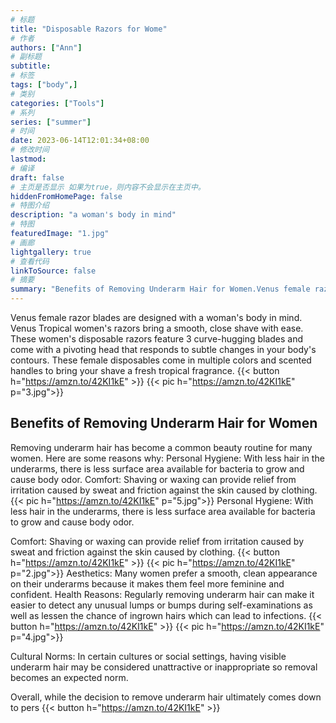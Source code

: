 ```yaml
---
# 标题
title: "Disposable Razors for Wome"
# 作者
authors: ["Ann"]
# 副标题
subtitle: 
# 标签
tags: ["body",]
# 类别
categories: ["Tools"]
# 系列
series: ["summer"]
# 时间
date: 2023-06-14T12:01:34+08:00
# 修改时间
lastmod:
# 编译
draft: false
# 主页是否显示 如果为true，则内容不会显示在主页中。
hiddenFromHomePage: false
# 特图介绍
description: "a woman's body in mind"
# 特图
featuredImage: "1.jpg"
# 画廊
lightgallery: true
# 查看代码
linkToSource: false
# 摘要
summary: "Benefits of Removing Underarm Hair for Women.Venus female razor blades are designed with a woman's body in mind"
---
```

Venus female razor blades are designed with a woman's body in mind. Venus Tropical women's razors bring a smooth, close shave with ease. These women's disposable razors feature 3 curve-hugging blades and come with a pivoting head that responds to subtle changes in your body's contours. These female disposables come in multiple colors and scented handles to bring your shave a fresh tropical fragrance.
{{< button h="https://amzn.to/42KI1kE" >}}
{{< pic h="https://amzn.to/42KI1kE" p="3.jpg">}}
## Benefits of Removing Underarm Hair for Women

Removing underarm hair has become a common beauty routine for many women. Here are some reasons why:
Personal Hygiene: With less hair in the underarms, there is less surface area available for bacteria to grow and cause body odor.
Comfort: Shaving or waxing can provide relief from irritation caused by sweat and friction against the skin caused by clothing.
{{< pic h="https://amzn.to/42KI1kE" p="5.jpg">}}
Personal Hygiene: With less hair in the underarms, there is less surface area available for bacteria to grow and cause body odor.

Comfort: Shaving or waxing can provide relief from irritation caused by sweat and friction against the skin caused by clothing.
{{< button h="https://amzn.to/42KI1kE" >}}
{{< pic h="https://amzn.to/42KI1kE" p="2.jpg">}}
Aesthetics: Many women prefer a smooth, clean appearance on their underarms because it makes them feel more feminine and confident.
Health Reasons: Regularly removing underarm hair can make it easier to detect any unusual lumps or bumps during self-examinations as well as lessen the chance of ingrown hairs which can lead to infections.
{{< button h="https://amzn.to/42KI1kE" >}}
{{< pic h="https://amzn.to/42KI1kE" p="4.jpg">}}

Cultural Norms: In certain cultures or social settings, having visible underarm hair may be considered unattractive or inappropriate so removal becomes an expected norm.

Overall, while the decision to remove underarm hair ultimately comes down to pers
{{< button h="https://amzn.to/42KI1kE" >}}
